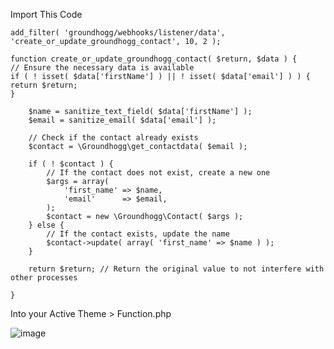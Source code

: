 Import This Code


```
add_filter( 'groundhogg/webhooks/listener/data', 'create_or_update_groundhogg_contact', 10, 2 );

function create_or_update_groundhogg_contact( $return, $data ) {
// Ensure the necessary data is available
if ( ! isset( $data['firstName'] ) || ! isset( $data['email'] ) ) {
return $return;
}

    $name = sanitize_text_field( $data['firstName'] );
    $email = sanitize_email( $data['email'] );

    // Check if the contact already exists
    $contact = \Groundhogg\get_contactdata( $email );

    if ( ! $contact ) {
        // If the contact does not exist, create a new one
        $args = array(
            'first_name' => $name,
            'email'      => $email,
        );
        $contact = new \Groundhogg\Contact( $args );
    } else {
        // If the contact exists, update the name
        $contact->update( array( 'first_name' => $name ) );
    }

    return $return; // Return the original value to not interfere with other processes

}
```

Into your Active Theme > Function.php

![image](https://github.com/guevarawebgraphics/fortellis-groundhogg-api-integration/assets/42199746/597c19c0-1623-4f05-a583-0b1f59f2f9c8)
